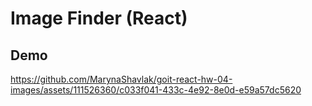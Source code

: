 # Image Finder (React)

## Demo
https://github.com/MarynaShavlak/goit-react-hw-04-images/assets/111526360/c033f041-433c-4e92-8e0d-e59a57dc5620

